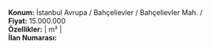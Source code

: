 ## 

**Konum:** İstanbul Avrupa / Bahçelievler / Bahçelievler Mah. /  
**Fiyat:** 15.000.000  
**Özellikler:**  |  m² |   
**İlan Numarası:** 
